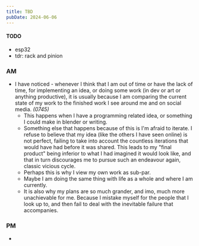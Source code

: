 ```yaml
---
title: TBD
pubDate: 2024-06-06
---
```


#### TODO

- esp32
- tdr: rack and pinion

### AM

- I have noticed - whenever I think that I am out of time or have the lack of time, for implementing an idea, or doing some work (in dev or art or anything productive), it is usually because I am comparing the current state of my work to the finished work I see around me and on social media. _(0745)_
  - This happens when I have a programming related idea, or something I could make in blender or writing.
  - Something else that happens because of this is I'm afraid to iterate. I refuse to believe that my idea (like the others I have seen online) is not perfect, failing to take into account the countless iterations that would have had before it was shared. This leads to my "final product" being inferior to what I had imagined it would look like, and that in turn discourages me to pursue such an endeavour again, classic vicious cycle.
  - Perhaps this is why I view my own work as sub-par.
  - Maybe I am doing the same thing with life as a whole and where I am currently.
  - It is also why my plans are so much grander, and imo, much more unachievable for me. Because I mistake myself for the people that I look up to, and then fail to deal with the inevitable failure that accompanies.

### PM

-

